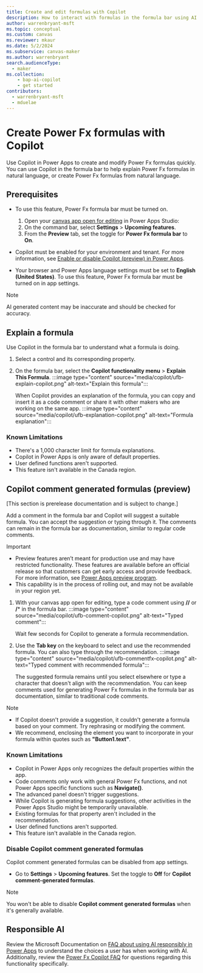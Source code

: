 ```yaml
---
title: Create and edit formulas with Copilot
description: How to interact with formulas in the formula bar using AI.
author: warrenbryant-msft
ms.topic: conceptual
ms.custom: canvas
ms.reviewer: mkaur
ms.date: 5/2/2024
ms.subservice: canvas-maker
ms.author: warrenbryant
search.audienceType: 
  - maker
ms.collection: 
    - bap-ai-copilot
    - get started
contributors:
  - warrenbryant-msft
  - mduelae
---
```


# Create Power Fx formulas with Copilot

 Use Copilot in Power Apps to create and modify Power Fx formulas quickly. You can use Copilot in the formula bar to help explain Power Fx formulas in natural language, or create Power Fx formulas from natural language.

## Prerequisites
- To use this feature, Power Fx formula bar must be turned on.
    1. Open your [canvas app open for editing](edit-app.md) in Power Apps Studio:
    1. On the command bar, select **Settings** > **Upcoming features**.
    1. From the **Preview** tab, set the toggle for **Power Fx formula bar** to **On**.

- Copilot must be enabled for your environment and tenant. For more information, see [Enable or disable Copilot (preview) in Power Apps](ai-overview.md#enable-or-disable-copilot-preview-in-power-apps).
- Your browser and Power Apps language settings must be set to **English (United States)**.
To use this feature, Power Fx formula bar must be turned on in app settings.
> [!NOTE]
> AI generated content may be inaccurate and should be checked for accuracy.


## Explain a formula

Use Copilot in the formula bar to understand what a formula is doing.

1. Select a control and its corresponding property.
1. On the formula bar, select the **Copilot functionality menu** > **Explain This Formula**.
:::image type="content" source="media/copilot/ufb-explain-copilot.png" alt-text="Explain this formula":::

    When Copilot provides an explanation of the formula, you can copy and insert it as a code comment or share it with other makers who are working on the same app.
:::image type="content" source="media/copilot/ufb-explanation-copilot.png" alt-text="Formula explanation":::


### Known Limitations
- There's a 1,000 character limit for formula explanations.
- Copilot in Power Apps is only aware of default properties.
- User defined functions aren't supported.
- This feature isn't available in the Canada region.

## Copilot comment generated formulas (preview)

[This section is prerelease documentation and is subject to change.]

Add a comment in the formula bar and Copilot will suggest a suitable formula. You can accept the suggestion or typing through it. The comments can remain in the formula bar as documentation, similar to regular code comments.


> [!IMPORTANT]
> - Preview features aren’t meant for production use and may have restricted functionality. These features are available before an official release so that customers can get early access and provide feedback. For more information, see [Power Apps preview program](../powerapps-preview-program.md).
> - This capability is in the process of rolling out, and may not be available in your region yet.

1. With your canvas app open for editing, type a code comment using **//** or **/*** in the formula bar.
:::image type="content" source="media/copilot/ufb-comment-copilot.png" alt-text="Typed comment":::

    Wait few seconds for Copilot to generate a formula recommendation.

1. Use the **Tab key** on the keyboard to select and use the recommended formula. You can also type through the recommendation.
:::image type="content" source="media/copilot/ufb-commentfx-copilot.png" alt-text="Typed comment with recommended formula":::

    The suggested formula remains until you select elsewhere or type a character that doesn't align with the recommendation. You can keep comments used for generating Power Fx formulas in the formula bar as documentation, similar to traditional code comments.
    
> [!NOTE]
> - If Copilot doesn't provide a suggestion, it couldn't generate a formula based on your comment. Try rephrasing or modifying the comment.
> - We recommend, enclosing the element you want to incorporate in your formula within quotes such as **"Button1.text"**.


### Known Limitations
- Copilot in Power Apps only recognizes the default properties within the app.
- Code comments only work with general Power Fx functions, and not Power Apps specific functions such as **Navigate()**.
- The advanced panel doesn't trigger suggestions.
- While Copilot is generating formula suggestions, other activities in the Power Apps Studio might be temporarily unavailable.
- Existing formulas for that property aren't included in the recommendation.
- User defined functions aren't supported.
- This feature isn't available in the Canada region.

### Disable Copilot comment generated formulas

 Copilot comment generated formulas can be disabled from app settings.

- Go to **Settings** > **Upcoming features**. Set the toggle to **Off** for **Copilot comment-generated formulas**.

> [!NOTE]
> You won't be able to disable **Copilot comment generated formulas** when it's generally available.

## Responsible AI

Review the Microsoft Documentation on [FAQ about using AI responsibly in Power Apps](../common/responsible-ai-overview.md) to understand the choices a user has when working with AI. Additionally, review the [Power Fx Copilot FAQ](../common/faqs-copilot-powerfx.md) for questions regarding this functionality specifically.
